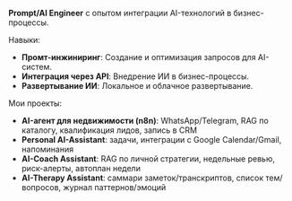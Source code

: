 **Prompt/AI Engineer** с опытом интеграции AI-технологий в бизнес-процессы.  

Навыки:
- **Промт-инжиниринг**: Создание и оптимизация запросов для AI-систем.
- **Интеграция через API**: Внедрение ИИ в бизнес-процессы.
- **Развертывание ИИ**: Локальное и облачное развертывание.

Мои проекты:
- **AI-агент для недвижимости (n8n)**: WhatsApp/Telegram, RAG по каталогу, квалификация лидов, запись в CRM
- **Personal AI-Assistant**: задачи, интеграции с Google Calendar/Gmail, напоминания
- **AI-Coach Assistant**: RAG по личной стратегии, недельные ревью, риск-алерты, автоплан недели
- **AI-Therapy Assistant**: саммари заметок/транскриптов, список тем/вопросов, журнал паттернов/эмоций
